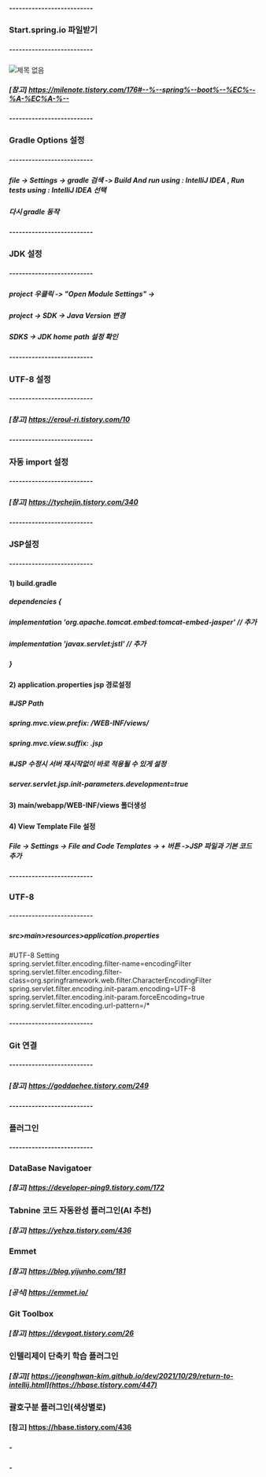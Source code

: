 ##### --------------------------
### Start.spring.io 파일받기
##### --------------------------
![제목 없음](https://github.com/EDU-MY-GROUP/EDU_SPRING_BOOT/assets/84259104/d2459980-0822-42e0-a2d7-81c71d571c64)
##### [참고] https://milenote.tistory.com/176#--%--spring%--boot%--%EC%--%A-%EC%A-%--

##### --------------------------
### Gradle Options 설정
##### -------------------------- 
##### file -> Settings -> gradle 검색 -> Build And run using : IntelliJ IDEA , Run tests using : IntelliJ IDEA 선택
##### 다시 gradle 동작
##### -------------------------- 
### JDK 설정
##### -------------------------- 
#####  project 우클릭 ->  "Open Module Settings" -> 
#####  project -> SDK -> Java Version 변경
#####  SDKS -> JDK home path 설정 확인
##### --------------------------
### UTF-8 설정
##### --------------------------
##### [참고] https://eroul-ri.tistory.com/10
##### --------------------------
### 자동 import 설정
##### --------------------------
##### [참고] https://tychejin.tistory.com/340
##### --------------------------
### JSP설정
##### --------------------------
#### 1) build.gradle
##### dependencies {
##### implementation 'org.apache.tomcat.embed:tomcat-embed-jasper' // 추가
##### implementation 'javax.servlet:jstl' // 추가
##### }
#### 2) application.properties jsp 경로설정
##### #JSP Path
##### spring.mvc.view.prefix: /WEB-INF/views/
##### spring.mvc.view.suffix: .jsp
##### #JSP 수정시 서버 재시작없이 바로 적용될 수 있게 설정
##### server.servlet.jsp.init-parameters.development=true
#### 3) main/webapp/WEB-INF/views 폴더생성
##### 
#### 4) View Template File 설정
##### File -> Settings -> File and Code Templates -> + 버튼 ->JSP 파일과 기본 코드 추가
##### --------------------------
### UTF-8 
##### --------------------------
##### src>main>resources>application.properties
#UTF-8 Setting <br>
spring.servlet.filter.encoding.filter-name=encodingFilter <br>
spring.servlet.filter.encoding.filter-class=org.springframework.web.filter.CharacterEncodingFilter <br>
spring.servlet.filter.encoding.init-param.encoding=UTF-8 <br>
spring.servlet.filter.encoding.init-param.forceEncoding=true <br>
spring.servlet.filter.encoding.url-pattern=/* <br>





##### -------------------------- 
### Git 연결
##### -------------------------- 
##### [참고] https://goddaehee.tistory.com/249
##### -------------------------- 
### 플러그인 
##### -------------------------- 
### DataBase Navigatoer
##### [참고] https://developer-ping9.tistory.com/172

### Tabnine 코드 자동완성 플러그인(AI 추천)
##### [참고] https://yehza.tistory.com/436

### Emmet 
##### [참고] https://blog.yijunho.com/181
##### [공식] https://emmet.io/


### Git Toolbox 
##### [참고]  https://devgoat.tistory.com/26


### 인텔리제이 단축키 학습 플러그인
##### [참고][ https://jeonghwan-kim.github.io/dev/2021/10/29/return-to-intellij.html](https://hbase.tistory.com/447)

### 괄호구분 플러그인(색상별로)
#### [참고] https://hbase.tistory.com/436

 





###
##### - 
##### - 






